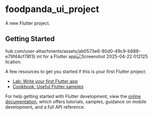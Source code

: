 # foodpanda_ui_project

A new Flutter project.

## Getting Started



hub.com/user-attachments/assets/ab0573e6-80d0-49c9-b988-e79f44cf78f3)
int for a Flutter app![Screenshot 2025-04-22 012125](https://github.com/user-attachments/assets/168f8e48-f8f7-452e-891c-6b80c2accc4f)
lication.

A few resources to get you started if this is your first Flutter project:

- [Lab: Write your first Flutter app](https://docs.flutter.dev/get-started/codelab)
- [Cookbook: Useful Flutter samples](https://docs.flutter.dev/cookbook)

For help getting started with Flutter development, view the
[online documentation](https://docs.flutter.dev/), which offers tutorials,
samples, guidance on mobile development, and a full API reference.
